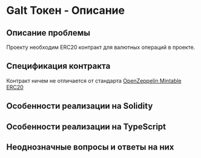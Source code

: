 # Galt Токен - Описание

## Описание проблемы
Проекту необходим ERC20 контракт для валютных операций в проекте.

## Спецификация контракта
Контракт ничем не отличается от стандарта [OpenZeppelin Mintable ERC20](https://github.com/OpenZeppelin/openzeppelin-solidity/tree/master/contracts/token/ERC20)

## Особенности реализации на Solidity

## Особенности реализации на TypeScript

## Неоднозначные вопросы и ответы на них